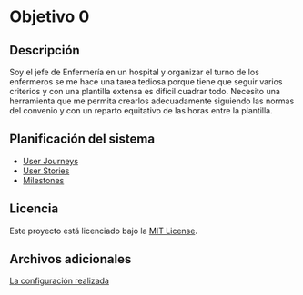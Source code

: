 # Objetivo 0

## Descripción

Soy el jefe de Enfermería en un hospital y organizar el turno de los enfermeros se me hace una tarea tediosa porque tiene que seguir varios criterios y con una plantilla extensa es difícil cuadrar todo. Necesito una herramienta que me permita crearlos adecuadamente siguiendo las normas del convenio y con un reparto equitativo de las horas entre la plantilla.

## Planificación del sistema
- [User Journeys](docs/user_journey.md)
- [User Stories](docs/user_stories.md)
- [Milestones](docs/milestones.md)

## Licencia

Este proyecto está licenciado bajo la [MIT License](./LICENSE).

## Archivos adicionales

[La configuración realizada](./configuracion.md)


